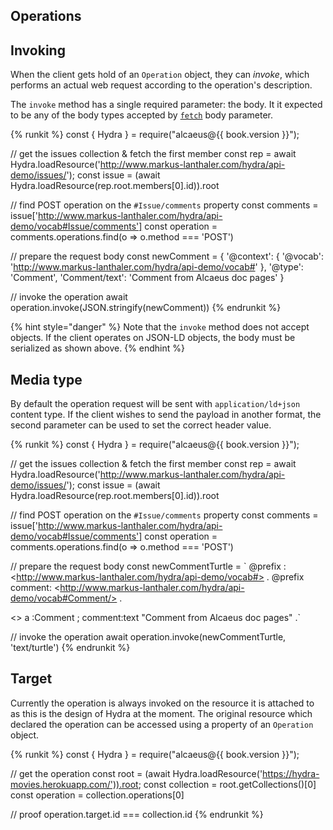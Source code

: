 ## Operations

## Invoking

When the client gets hold of an `Operation` object, they can _invoke_, which
performs an actual web request according to the operation's description.

The `invoke` method has a single required parameter: the body. It it expected to
be any of the body types accepted by [`fetch`][f] body parameter.

{% runkit %}
const { Hydra } = require("alcaeus@{{ book.version }}");

// get the issues collection & fetch the first member
const rep = await Hydra.loadResource('http://www.markus-lanthaler.com/hydra/api-demo/issues/');
const issue = (await Hydra.loadResource(rep.root.members[0].id)).root

// find POST operation on the `#Issue/comments` property
const comments = issue['http://www.markus-lanthaler.com/hydra/api-demo/vocab#Issue/comments']
const operation = comments.operations.find(o => o.method === 'POST')

// prepare the request body
const newComment = {
   '@context': {
     '@vocab': 'http://www.markus-lanthaler.com/hydra/api-demo/vocab#'
   },
   '@type': 'Comment',
   'Comment/text': 'Comment from Alcaeus doc pages'
 }

// invoke the operation
await operation.invoke(JSON.stringify(newComment))
{% endrunkit %}

{% hint style="danger" %}
 Note that the `invoke` method does not accept objects. If the client operates on JSON-LD
 objects, the body must be serialized as shown above.
{% endhint %}

## Media type

By default the operation request will be sent with `application/ld+json` content type. If the client
wishes to send the payload in another format, the second parameter can be used to set the correct
header value.

{% runkit %}
const { Hydra } = require("alcaeus@{{ book.version }}");

// get the issues collection & fetch the first member
const rep = await Hydra.loadResource('http://www.markus-lanthaler.com/hydra/api-demo/issues/');
const issue = (await Hydra.loadResource(rep.root.members[0].id)).root

// find POST operation on the `#Issue/comments` property
const comments = issue['http://www.markus-lanthaler.com/hydra/api-demo/vocab#Issue/comments']
const operation = comments.operations.find(o => o.method === 'POST')

// prepare the request body
const newCommentTurtle = `
@prefix : &lt;http://www.markus-lanthaler.com/hydra/api-demo/vocab#> .
@prefix comment: &lt;http://www.markus-lanthaler.com/hydra/api-demo/vocab#Comment/> .

<> a :Comment ;
   comment:text "Comment from Alcaeus doc pages" .`

// invoke the operation
await operation.invoke(newCommentTurtle, 'text/turtle')
{% endrunkit %}

[f]: https://developer.mozilla.org/en-US/docs/Web/API/WindowOrWorkerGlobalScope/fetch#Parameters 

## Target

Currently the operation is always invoked on the resource it is attached to as this is
the design of Hydra at the moment. The original resource which declared the operation can
be accessed using a property of an `Operation` object.

{% runkit %}
const { Hydra } = require("alcaeus@{{ book.version }}");

// get the operation
const root = (await Hydra.loadResource('https://hydra-movies.herokuapp.com/')).root;
const collection = root.getCollections()[0]
const operation = collection.operations[0]

// proof
operation.target.id === collection.id
{% endrunkit %}
